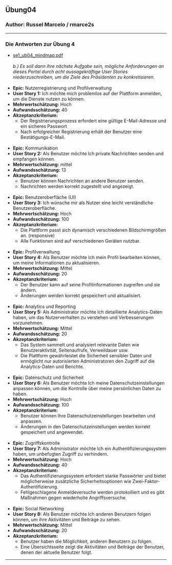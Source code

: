 ## Übung04

### Author: Russel Marcelo / rmarce2s

---

### Die Antworten zur Übung 4

- [se1_ub04_mindmap.pdf](docs/se1_ub04_mindmap.pdf)
  <br />
  <br />
  *b.) Es soll dann ihre nächste Aufgabe sein, mögliche Anforderungen an dieses Portal durch acht aussagekräftige User Stories niederzuschreiben, 
 um die Ziele des Präsidenten zu konkretisieren.*
  <br />
  <br />
- **Epic:** Nutzerregistrierung und Profilverwaltung
- **User Story 1:** Ich möchte mich problemlos auf der Plattform anmelden, um die Dienste nutzen zu können.
- **Mehrwertschätzung:** Hoch
- **Aufwandsschätzung:** 40
- **Akzeptanzkriterium:** 
  - Der Registrierungsprozess erfordert eine gültige E-Mail-Adresse und ein sicheres Passwort
  - Nach erfolgreicher Registrierung erhält der Benutzer eine Bestätigungs-E-Mail.
    <br />
    <br />
- **Epic:** Kommunikation
- **User Story 2:** Als Benutzer möchte Ich private Nachrichten senden und empfangen können.
- **Mehrwertschätzung:** mittel
- **Aufwandsschätzung:** 13
- **Akzeptanzkriterium:** 
  - Benutzer können Nachrichten an andere Benutzer senden.
  - Nachrichten werden korrekt zugestellt und angezeigt.
    <br />
    <br />
- **Epic:** Benutzeroberfläche (UI)
- **User Story 3:** Ich wünsche mir als Nutzer eine leicht verständliche Benutzeroberfläche.
- **Mehrwertschätzung:** Hoch
- **Aufwandsschätzung:** 100 
- **Akzeptanzkriterium:** 
  - Die Plattform passt sich dynamisch verschiedenen Bildschirmgrößen an. (responsive)
  - Alle Funktionen sind auf verschiedenen Geräten nutzbar.
    <br />
    <br />
- **Epic:** Profilverwaltung
- **User Story 4:** Als Benutzer möchte Ich mein Profil bearbeiten können, um meine Informationen zu aktualisieren.
- **Mehrwertschätzung:** Mittel
- **Aufwandsschätzung:** 20
- **Akzeptanzkriterium:**
    - Der Benutzer kann auf seine Profilinformationen zugreifen und sie ändern.
    - Änderungen werden korrekt gespeichert und aktualisiert.
      <br />
      <br />
- **Epic:** Analytics und Reporting
- **User Story 5:** Als Administrator möchte Ich detaillierte Analytics-Daten haben, um das Nutzerverhalten zu verstehen und Verbesserungen vorzunehmen.
- **Mehrwertschätzung:** Mittel
- **Aufwandsschätzung:** 20
- **Akzeptanzkriterium:**
    - Das System sammelt und analysiert relevante Daten wie Benutzeraktivität, Seitenaufrufe, Verweildauer usw.
    - Die Plattform gewährleistet die Sicherheit sensibler Daten und ermöglicht nur autorisierten Administratoren den Zugriff 
  auf die Analytics-Daten und Berichte.
      <br />
      <br />
- **Epic:** Datenschutz und Sicherheit
- **User Story 6:** Als Benutzer möchte Ich meine Datenschutzeinstellungen anpassen können, um die Kontrolle über meine persönlichen Daten zu haben.
- **Mehrwertschätzung:** Hoch
- **Aufwandsschätzung:** 100
- **Akzeptanzkriterium:**
    - Benutzer können Ihre Datenschutzeinstellungen bearbeiten und anpassen.
    - Änderungen in den Datenschutzeinstellungen werden korrekt gespeichert und angewendet.
      <br />
      <br />
- **Epic:** Zugriffskontrolle
- **User Story 7:** Als Administrator möchte Ich ein Authentifizierungssystem haben, um unbefugten Zugriff zu verhindern.
- **Mehrwertschätzung:** Hoch
- **Aufwandsschätzung:** 40
- **Akzeptanzkriterium:**
    - Das Authentifizierungssystem erfordert starke Passwörter und bietet möglicherweise zusätzliche Sicherheitsoptionen wie Zwei-Faktor-Authentifizierung.
    - Fehlgeschlagene Anmeldeversuche werden protokolliert und es gibt Maßnahmen gegen wiederholte Angriffsversuche.
      <br />
      <br />
- **Epic:** Social Networking
- **User Story 8:** Als Benutzer möchte Ich anderen Benutzern folgen können, um ihre Aktivitäten und Beiträge zu sehen.
- **Mehrwertschätzung:** Mittel
- **Aufwandsschätzung:** 20
- **Akzeptanzkriterium:**
    - Benutzer haben die Möglichkeit, anderen Benutzern zu folgen.
    - Eine Übersichtsseite zeigt die Aktivitäten und Beiträge der Benutzer, denen der aktuelle Benutzer folgt.
  
---